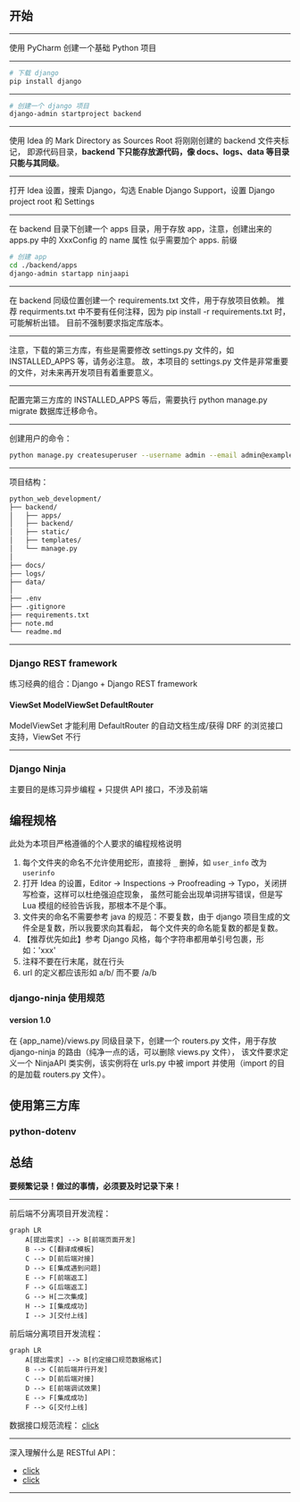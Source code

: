 ## 开始

---

使用 PyCharm 创建一个基础 Python 项目

---

```bash
# 下载 django
pip install django
```

---

```bash
# 创建一个 django 项目
django-admin startproject backend
```

---

使用 Idea 的 Mark Directory as Sources Root 将刚刚创建的 backend 文件夹标记，
即源代码目录，**backend 下只能存放源代码，像 docs、logs、data 等目录只能与其同级**。

---

打开 Idea 设置，搜索 Django，勾选 Enable Django Support，设置 Django project root 和 Settings

---

在 backend 目录下创建一个 apps 目录，用于存放 app，注意，创建出来的 apps.py 中的 XxxConfig 的 name 属性
似乎需要加个 apps. 前缀
```bash
# 创建 app
cd ./backend/apps
django-admin startapp ninjaapi
```

---

在 backend 同级位置创建一个 requirements.txt 文件，用于存放项目依赖。 
推荐 requirments.txt 中不要有任何注释，因为 pip install -r requirements.txt 时，可能解析出错。
目前不强制要求指定库版本。

---

注意，下载的第三方库，有些是需要修改 settings.py 文件的，如 INSTALLED_APPS 等，请务必注意。
故，本项目的 settings.py 文件是非常重要的文件，对未来再开发项目有着重要意义。

---

配置完第三方库的 INSTALLED_APPS 等后，需要执行 python manage.py migrate 数据库迁移命令。

---

创建用户的命令：
```bash
python manage.py createsuperuser --username admin --email admin@example.com
```

---

项目结构：
```txt
python_web_development/
├── backend/
│   ├── apps/
│   ├── backend/
│   ├── static/
│   ├── templates/
│   └── manage.py
│
├── docs/
├── logs/
├── data/
│
├── .env
├── .gitignore
├── requirements.txt
├── note.md
└── readme.md
```

---

### Django REST framework
练习经典的组合：Django + Django REST framework

#### ViewSet ModelViewSet DefaultRouter
ModelViewSet 才能利用 DefaultRouter 的自动文档生成/获得 DRF 的浏览接口支持，ViewSet 不行

---



### Django Ninja
主要目的是练习异步编程 + 只提供 API 接口，不涉及前端


## 编程规格
此处为本项目严格遵循的个人要求的编程规格说明

1. 每个文件夹的命名不允许使用蛇形，直接将 `_` 删掉，如 `user_info` 改为 `userinfo`
2. 打开 Idea 的设置，Editor -> Inspections -> Proofreading -> Typo，关闭拼写检查，这样可以杜绝强迫症现象，
   虽然可能会出现单词拼写错误，但是写 Lua 模组的经验告诉我，那根本不是个事。
3. 文件夹的命名不需要参考 java 的规范：不要复数，由于 django 项目生成的文件全是复数，所以我要求向其看起，
   每个文件夹的命名能复数的都是复数。
4. 【推荐优先如此】参考 Django 风格，每个字符串都用单引号包裹，形如：'xxx'
5. 注释不要在行末尾，就在行头
6. url 的定义都应该形如 a/b/ 而不要 /a/b


### django-ninja 使用规范
#### version 1.0
在 {app_name}/views.py 同级目录下，创建一个 routers.py 文件，用于存放 django-ninja 的路由（纯净一点的话，可以删除 views.py 文件），
该文件要求定义一个 NinjaAPI 类实例，该实例将在 urls.py 中被 import 并使用（import 的目的是加载 routers.py 文件）。


## 使用第三方库
### python-dotenv


## 总结
**要频繁记录！做过的事情，必须要及时记录下来！**

---

前后端不分离项目开发流程：
```mermaid
graph LR
    A[提出需求] --> B[前端页面开发]
    B --> C[翻译成模板]
    C --> D[前后端对接]
    D --> E[集成遇到问题]
    E --> F[前端返工]
    F --> G[后端返工]
    G --> H[二次集成]
    H --> I[集成成功]
    I --> J[交付上线]
```

前后端分离项目开发流程：
```mermaid
graph LR
    A[提出需求] --> B[约定接口规范数据格式]
    B --> C[前后端并行开发]
    C --> D[前后端对接]
    D --> E[前端调试效果]
    E --> F[集成成功]
    F --> G[交付上线]
```

数据接口规范流程：
[click](https://blog.csdn.net/zhangyifeng_1995/article/details/131898576)

---

深入理解什么是 RESTful API：
- [click](https://docs.github.com/zh/rest/about-the-rest-api/comparing-githubs-rest-api-and-graphql-api?apiVersion=2022-11-28)
- [click](https://www.imooc.com/article/304756)

---

